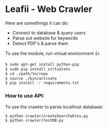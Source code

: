 # Leafii - Web Crawler

Here are somethings it can do:

 * Connect to database & query users
 * Parse out website for keywords
 * Detect PDF's & parse them

To use the module, run virtual environment :+1:

```bash 
$ sudo apt-get install python-pip
$ sudo pip install virtualenv
$ cd ./path/to/repo
$ source ./bin/activate
$ pip install -r requirements.txt
```

### How to use API:

To use the crawler to parse localhost database:

```bash
$ python crawler/createSearchables.py
$ python crawler/testDB.py
```
